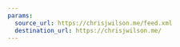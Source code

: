 ```yaml
---
params:
  source_url: https://chrisjwilson.me/feed.xml
  destination_url: https://chrisjwilson.me/
---
```

